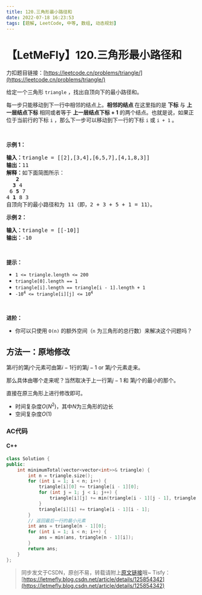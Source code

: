 ```yaml
---
title: 120.三角形最小路径和
date: 2022-07-18 16:23:53
tags: [题解, LeetCode, 中等, 数组, 动态规划]
---
```


# 【LetMeFly】120.三角形最小路径和

力扣题目链接：[https://leetcode.cn/problems/triangle/](https://leetcode.cn/problems/triangle/)

<p>给定一个三角形 <code>triangle</code> ，找出自顶向下的最小路径和。</p>

<p>每一步只能移动到下一行中相邻的结点上。<strong>相邻的结点 </strong>在这里指的是 <strong>下标</strong> 与 <strong>上一层结点下标</strong> 相同或者等于 <strong>上一层结点下标 + 1</strong> 的两个结点。也就是说，如果正位于当前行的下标 <code>i</code> ，那么下一步可以移动到下一行的下标 <code>i</code> 或 <code>i + 1</code> 。</p>

<p> </p>

<p><strong>示例 1：</strong></p>

<pre>
<strong>输入：</strong>triangle = [[2],[3,4],[6,5,7],[4,1,8,3]]
<strong>输出：</strong>11
<strong>解释：</strong>如下面简图所示：
   <strong>2</strong>
  <strong>3</strong> 4
 6 <strong>5</strong> 7
4 <strong>1</strong> 8 3
自顶向下的最小路径和为 11（即，2 + 3 + 5 + 1 = 11）。
</pre>

<p><strong>示例 2：</strong></p>

<pre>
<strong>输入：</strong>triangle = [[-10]]
<strong>输出：</strong>-10
</pre>

<p> </p>

<p><strong>提示：</strong></p>

<ul>
	<li><code>1 <= triangle.length <= 200</code></li>
	<li><code>triangle[0].length == 1</code></li>
	<li><code>triangle[i].length == triangle[i - 1].length + 1</code></li>
	<li><code>-10<sup>4</sup> <= triangle[i][j] <= 10<sup>4</sup></code></li>
</ul>

<p> </p>

<p><strong>进阶：</strong></p>

<ul>
	<li>你可以只使用 <code>O(n)</code> 的额外空间（<code>n</code> 为三角形的总行数）来解决这个问题吗？</li>
</ul>


    
## 方法一：原地修改

第$i$行的第$j$个元素可由第$i-1$行的第$j-1$ or 第$j$个元素走来。

那么具体由哪个走来呢？当然取决于上一行第$j-1$ 和 第$j$个的最小的那个。

直接在原三角形上进行修改即可。

+ 时间复杂度$O(N^2)$，其中$N$为三角形的边长
+ 空间复杂度$O(1)$

### AC代码

#### C++

```cpp
class Solution {
public:
    int minimumTotal(vector<vector<int>>& triangle) {
        int n = triangle.size();
        for (int i = 1; i < n; i++) {
            triangle[i][0] += triangle[i - 1][0];
            for (int j = 1; j < i; j++) {
                triangle[i][j] += min(triangle[i - 1][j - 1], triangle[i - 1][j]);
            }
            triangle[i][i] += triangle[i - 1][i - 1];
        }
		// 返回最后一行的最小元素
        int ans = triangle[n - 1][0];
        for (int i = 1; i < n; i++) {
            ans = min(ans, triangle[n - 1][i]);
        }
        return ans;
    }
};
```

> 同步发文于CSDN，原创不易，转载请附上[原文链接](https://leetcode.letmefly.xyz/2022/07/18/LeetCode%200120.%E4%B8%89%E8%A7%92%E5%BD%A2%E6%9C%80%E5%B0%8F%E8%B7%AF%E5%BE%84%E5%92%8C/)哦~
> Tisfy：[https://letmefly.blog.csdn.net/article/details/125854342](https://letmefly.blog.csdn.net/article/details/125854342)

